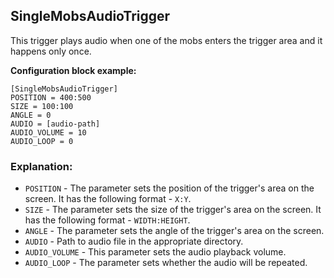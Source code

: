  ## SingleMobsAudioTrigger

 This trigger plays audio when one of the mobs enters the trigger area and it happens only once.

 **Configuration block example:**

    [SingleMobsAudioTrigger]
    POSITION = 400:500
    SIZE = 100:100
    ANGLE = 0
    AUDIO = [audio-path]
    AUDIO_VOLUME = 10
    AUDIO_LOOP = 0

 ### Explanation:

 * `POSITION` - The parameter sets the position of the trigger's area on the screen. It has the following format - `X:Y`.
 * `SIZE` - The parameter sets the size of the trigger's area on the screen. It has the following format - `WIDTH:HEIGHT`.
 * `ANGLE` - The parameter sets the angle of the trigger's area on the screen.
 * `AUDIO` - Path to audio file in the appropriate directory.
 * `AUDIO_VOLUME` - This parameter sets the audio playback volume.
 * `AUDIO_LOOP` - The parameter sets whether the audio will be repeated.